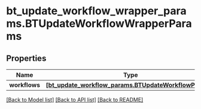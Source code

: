 # bt_update_workflow_wrapper_params.BTUpdateWorkflowWrapperParams

## Properties
Name | Type | Description | Notes
------------ | ------------- | ------------- | -------------
**workflows** | [**[bt_update_workflow_params.BTUpdateWorkflowParams]**](BTUpdateWorkflowParams.md) |  | [optional] 

[[Back to Model list]](../README.md#documentation-for-models) [[Back to API list]](../README.md#documentation-for-api-endpoints) [[Back to README]](../README.md)


